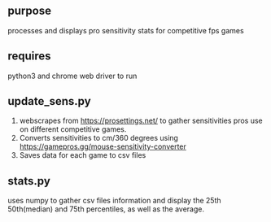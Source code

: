 purpose
----------
processes and displays pro sensitivity stats for competitive fps games 

requires
----------
python3 and chrome web driver to run

update_sens.py
----------
1. webscrapes from https://prosettings.net/ to gather sensitivities pros
use on different competitive games.
2. Converts sensitivities to cm/360 degrees using https://gamepros.gg/mouse-sensitivity-converter
3. Saves data for each game to csv files

stats.py 
----------
uses numpy to gather csv files information and display the 25th 50th(median) and 75th percentiles, as well as the average. 